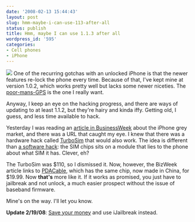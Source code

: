 ```yaml
---
date: '2008-02-13 15:44:43'
layout: post
slug: hmm-maybe-i-can-use-113-after-all
status: publish
title: Hmm, maybe I can use 1.1.3 after all
wordpress_id: '595'
categories:
- Cell phones
- iPhone
---
```


![](http://www.phfactor.net/wp-pics/sim-stealth.jpg) One of the recurring gotchas with an unlocked iPhone is that the newer features re-lock the phone every time. Because of that, I've kept mine at version 1.0.2, which works pretty well but lacks some newer niceties. The [poor-mans-GPS](http://www.apple.com/iphone/features/index.html#map) is the one I really want.

Anyway, I keep an eye on the hacking progress, and there are ways of updating to at least 1.1.2, but they're hairy and kinda iffy. Getting old, I guess, and less time available to hack.

Yesterday I was reading an [article in BusinessWeek](http://www.businessweek.com/technology/content/feb2008/tc20080211_152894.htm) about the iPhone grey market, and there was a URL that caught my eye. I knew that there was a hardware hack called [TurboSim](http://www.bladox.com/) that would also work. The idea is different than [a software hack](http://www.iphonesimfree.com/cgi-bin/iphonesimfree/engine.pl?page=home): the SIM chips sits on a module that lies to the phone about what SIM it has. Clever, eh?

The TurboSim was $110, so I dismissed it. Now, however, the BizWeek article links to [PDACable](http://www.pdacable.com/servlet/the-56/iphone-unlock-1.1.2-next/Detail), which has the same chip, now made in China, for $19.99. Now **that's** more like it. If it works as promised, you just have to jailbreak and not unlock, a much easier prospect without the issue of baseband firmware.

Mine's on the way. I'll let you know.

**Update 2/19/08**: [Save your money](http://www.phfactor.net/wp/2008/02/17/with-fear-and-trembling-the-iphone-update-hack/) and use iJailbreak instead.
